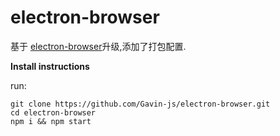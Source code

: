 # electron-browser

基于 [electron-browser](https://github.com/pfrazee/electron-browser)升级,添加了打包配置.

**Install instructions**

run:

```
git clone https://github.com/Gavin-js/electron-browser.git
cd electron-browser
npm i && npm start
```
